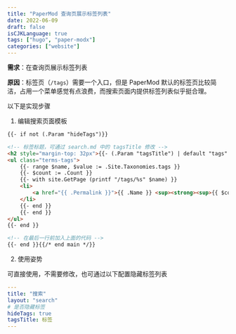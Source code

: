 ```yaml
---
title: "PaperMod 查询页展示标签列表"
date: 2022-06-09
draft: false
isCJKLanguage: true
tags: ["hugo", "paper-modx"]
categories: ["website"]
---
```


**需求**：在查询页展示标签列表

**原因**：标签页（`/tags`）需要一个入口，但是 PaperMod 默认的标签页比较简洁，占用一个菜单感觉有点浪费，而搜索页面内提供标签列表似乎挺合理。

以下是实现步骤

1. 编辑搜索页面模板
```html { title="./layouts/_default/search.html" linenostart=28 }
{{- if not (.Param "hideTags")}}

<!-- 标签标题，可通过 search.md 中的 tagsTitle 修改 -->
<h2 style="margin-top: 32px">{{- (.Param "tagsTitle") | default "tags" }}</h2>
<ul class="terms-tags">
    {{- range $name, $value := .Site.Taxonomies.tags }}
    {{- $count := .Count }}
    {{- with site.GetPage (printf "/tags/%s" $name) }}
    <li>
        <a href="{{ .Permalink }}">{{ .Name }} <sup><strong><sup>{{ $count }}</sup></strong></sup> </a>
    </li>
    {{- end }}
    {{- end }}
</ul>
{{- end }}

<!-- 在最后一行前加入上面的代码 -->
{{- end }}{{/* end main */}}
```

2. 使用姿势

可直接使用，不需要修改，也可通过以下配置隐藏标签列表

```yml { title="./content/search.md" }
---
title: "搜索"
layout: "search"
# 是否隐藏标签
hideTags: true
tagsTitle: 标签 
---
```
